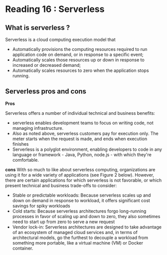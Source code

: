 # Reading 16 : Serverless

## What is serverless ? 
Serverless is a cloud computing execution model that 

  - Automatically provisions the computing resources required to run application code on demand, or in response to a specific event;
  - Automatically scales those resources up or down in response to increased or decreased demand;
  - Automatically scales resources to zero when the application stops running. 

## Serverless pros and cons
 **Pros**
 
Serverless offers a number of individual technical and business benefits:

- serverless enables development teams to focus on writing code, not managing infrastructure.
- Also as noted above, serverless customers pay for execution only. The meter starts when the request is made, and ends when execution finishes
- Serverless is a polyglot environment, enabling developers to code in any language or framework - Java, Python, node.js - with which they're comfortable.

**cons**
With so much to like about serverless computing, organizations are using it for a wide variety of applications (see Figure 2 below). However, 
there are certain applications for which serverless is not favorable, or which present technical and business trade-offs to consider:
- Stable or predictable workloads: Because serverless scales up and down on demand in response to workload, it offers significant cost savings for spiky workloads
- Cold starts: Because serverless architectures forgo long-running processes in favor of scaling up and down to zero, they also sometimes need to start up from zero to serve a new request
- Vendor lock-in: Serverless architectures are designed to take advantage of an ecosystem of managed cloud services and, in terms of architectural models, go the furthest to decouple a workload from something more portable, like a virtual machine (VM) or Docker container.



